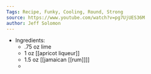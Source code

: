 ```yaml
---
Tags: Recipe, Funky, Cooling, Round, Strong 
source: https://www.youtube.com/watch?v=pg7UjUES36M
author: Jeff Solomon
---
```


- Ingredients:
	- .75 oz lime
	- 1 oz [[apricot liqueur]]
	- 1.5 oz [[jamaican [[rum]]]]
	-